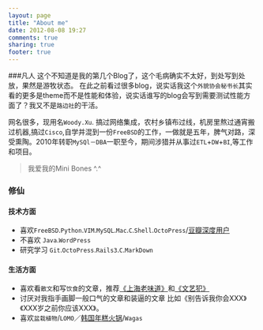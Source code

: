 ```yaml
---
layout: page
title: "About me"
date: 2012-08-08 19:27
comments: true
sharing: true
footer: true
---
```

###凡人
这个不知道是我的第几个Blog了，这个毛病确实不太好，到处写到处放，果然是游牧状态。
在此之前看过很多blog，说实话我这个`外貌协会秘书长`其实看的更多是theme而不是性能和体验，说实话谁写的blog会写到需要测试性能方面了？我又不是`路边社`的干活。

网名很多，现用名`Woody.Xu`. 搞过网络集成，农村乡镇布过线，机房里熬过通宵搬过机器,搞过`Cisco`,自学并混到一份`FreeBSD`的工作，一做就是五年，脾气对路，深受熏陶。2010年转职`MySQl－DBA`一职至今，期间涉猎并从事过`ETL`+`DW`+`BI`,等工作和项目。
> 我爱我的Mini Bones ^.^

### 修仙

#### 技术方面
* 喜欢`FreeBSD`.`Python`.`VIM`.`MySQL`.`Mac`.`C`.`Shell`.`OctoPress`/[豆瓣深度用户](http://www.douban.com/people/woody1983/ "《上海老味道》")
* 不喜欢 `Java`.`WordPress`
* 研究学习 `Git`.`OctoPress`.`Rails3`.`C`.`MarkDown`

#### 生活方面
* 喜欢看`散文`和写`饮食`的文章，推荐[《上海老味道》](http://book.douban.com/subject/2044609/ "《上海老味道》")和[《文艺犯》](http://book.douban.com/subject/10491690/"《文艺犯》")
* 讨厌对我指手画脚一般口气的文章和装逼的文章 比如《别告诉我你会XXX》《XXX岁之前你应该XXX》。
* 喜欢`盆栽植物`/`LOMO`／[韩国年糕火锅](http://www.dianping.com/shop/5440689)/`Wagas`
